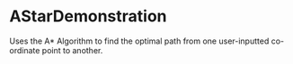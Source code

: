 # AStarDemonstration
Uses the A* Algorithm to find the optimal path from one user-inputted co-ordinate point to another.
